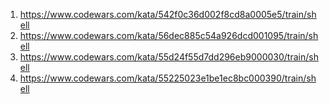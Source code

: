 1. https://www.codewars.com/kata/542f0c36d002f8cd8a0005e5/train/shell
2. https://www.codewars.com/kata/56dec885c54a926dcd001095/train/shell
3. https://www.codewars.com/kata/55d24f55d7dd296eb9000030/train/shell
4. https://www.codewars.com/kata/55225023e1be1ec8bc000390/train/shell
